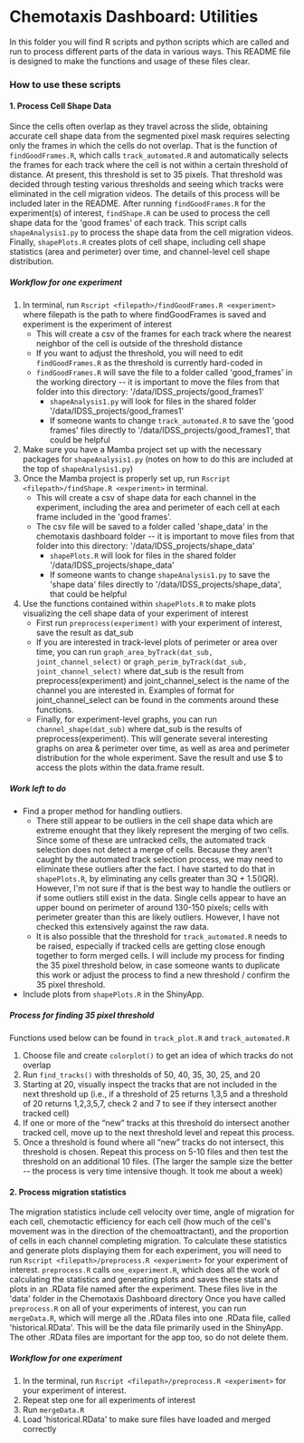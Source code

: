 # Chemotaxis Dashboard: Utilities

In this folder you will find R scripts and python scripts which are called and run to process different parts of the data in various ways. This README file is designed to make the functions and usage of these files clear.

### How to use these scripts
#### 1. Process Cell Shape Data
Since the cells often overlap as they travel across the slide, obtaining accurate cell shape data from the segmented pixel mask requires selecting only the frames in which the cells do not overlap. That is the function of `findGoodFrames.R`, which calls `track_automated.R` and automatically selects the frames for each track where the cell is not within a certain threshold of distance.
At present, this threshold is set to 35 pixels. That threshold was decided through testing various thresholds and seeing which tracks were eliminated in the cell migration videos. The details of this process will be included later in the README.
After running `findGoodFrames.R` for the experiment(s) of interest, `findShape.R` can be used to process the cell shape data for the 'good frames' of each track. This script calls `shapeAnalysis1.py` to process the shape data from the cell migration videos.
Finally, `shapePlots.R` creates plots of cell shape, including cell shape statistics (area and perimeter) over time, and channel-level cell shape distribution.

##### Workflow for one experiment
1. In terminal, run `Rscript <filepath>/findGoodFrames.R <experiment>` where filepath is the path to where findGoodFrames is saved and experiment is the experiment of interest
    * This will create a csv of the frames for each track where the nearest neighbor of the cell is outside of the threshold distance
    * If you want to adjust the threshold, you will need to edit `findGoodFrames.R` as the threshold is currently hard-coded in
    * `findGoodFrames.R` will save the file to a folder called 'good_frames' in the working directory -- it is important to move the files from that folder into this directory: '/data/IDSS_projects/good_frames1'
        * `shapeAnalysis1.py` will look for files in the shared folder '/data/IDSS_projects/good_frames1'
        * If someone wants to change `track_automated.R` to save the 'good frames' files directly to '/data/IDSS_projects/good_frames1', that could be helpful
2. Make sure you have a Mamba project set up with the necessary packages for `shapeAnalysis1.py` (notes on how to do this are included at the top of `shapeAnalysis1.py`)
3. Once the Mamba project is properly set up, run `Rscript <filepath>/findShape.R <experiment>` in terminal. 
    * This will create a csv of shape data for each channel in the experiment, including the area and perimeter of each cell at each frame included in the 'good frames'.
    * The csv file will be saved to a folder called 'shape_data' in the chemotaxis dashboard folder -- it is important to move files from that folder into this directory: '/data/IDSS_projects/shape_data'
        * `shapePlots.R` will look for files in the shared folder '/data/IDSS_projects/shape_data'
        * If someone wants to change `shapeAnalysis1.py` to save the 'shape data' files directly to '/data/IDSS_projects/shape_data', that could be helpful
4. Use the functions contained within `shapePlots.R` to make plots visualizing the cell shape data of your experiment of interest
    * First run `preprocess(experiment)` with your experiment of interest, save the result as dat_sub
    * If you are interested in track-level plots of perimeter or area over time, you can run `graph_area_byTrack(dat_sub, joint_channel_select)` or `graph_perim_byTrack(dat_sub, joint_channel_select)` where dat_sub is the result from preprocess(experiment) and joint_channel_select is the name of the channel you are interested in. Examples of format for joint_channel_select can be found in the comments around these functions.
    * Finally, for experiment-level graphs, you can run `channel_shape(dat_sub)` where dat_sub is the results of preprocess(experiment). This will generate several interesting graphs on area & perimeter over time, as well as area and perimeter distribution for the whole experiment. Save the result and use $ to access the plots within the data.frame result.

##### Work left to do
* Find a proper method for handling outliers. 
    * There still appear to be outliers in the cell shape data which are extreme enought that they likely represent the merging of two cells. Since some of these are untracked cells, the automated track selection does not detect a merge of cells.
     Because they aren't caught by the automated track selection process, we may need to eliminate these outliers after the fact. I have started to do that in `shapePlots.R`, by eliminating any cells greater than 3Q + 1.5(IQR). However, I'm not sure if that is the best way to handle the outliers or if some outliers still exist in the data.
     Single cells appear to have an upper bound on perimeter of around 130-150 pixels; cells with perimeter greater than this are likely outliers. However, I have not checked this extensively against the raw data.
    * It is also possible that the threshold for `track_automated.R` needs to be raised, especially if tracked cells are getting close enough together to form merged cells. I will include my process for finding the 35 pixel threshold below, in case someone wants to duplicate this work or adjust the process to find a new threshold / confirm the 35 pixel threshold.
* Include plots from `shapePlots.R` in the ShinyApp.

##### Process for finding 35 pixel threshold
Functions used below can be found in `track_plot.R` and `track_automated.R`
1.	Choose file and create `colorplot()` to get an idea of which tracks do not overlap
2.	Run `find_tracks()` with thresholds of 50, 40, 35, 30, 25, and 20
3.	Starting at 20, visually inspect the tracks that are not included in the next threshold up (i.e., if a threshold of 25 returns 1,3,5 and a threshold of 20 returns 1,2,3,5,7, check 2 and 7 to see if they intersect another tracked cell)
4.	If one or more of the “new” tracks at this threshold do intersect another tracked cell, move up to the next threshold level and repeat this process.
5.	Once a threshold is found where all “new” tracks do not intersect, this threshold is chosen.
Repeat this process on 5-10 files and then test the threshold on an additional 10 files. (The larger the sample size the better -- the process is very time intensive though. It took me about a week)

#### 2. Process migration statistics
The migration statistics include cell velocity over time, angle of migration for each cell, chemotactic efficiency for each cell (how much of the cell's movement was in the direction of the chemoattractant),
and the proportion of cells in each channel completing migration. To calculate these statistics and generate plots displaying them for each experiment, you will need to run `Rscript <filepath>/preprocess.R <experiment>` for your experiment of interest.
`preprocess.R` calls `one_experiment.R`, which does all the work of calculating the statistics and generating plots and saves these stats and plots in an .RData file named after the experiment. These files live in the 'data' folder in the Chemotaxis Dashboard directory
Once you have called `preprocess.R` on all of your experiments of interest, you can run `mergeData.R`, which will merge all the .RData files into one .RData file, called 'historical.RData'. This will be the data file primarily used in the ShinyApp.
The other .RData files are important for the app too, so do not delete them.

##### Workflow for one experiment
1. In the terminal, run `Rscript <filepath>/preprocess.R <experiment>` for your experiment of interest. 
2. Repeat step one for all experiments of interest
3. Run `mergeData.R`
4. Load 'historical.RData' to make sure files have loaded and merged correctly
